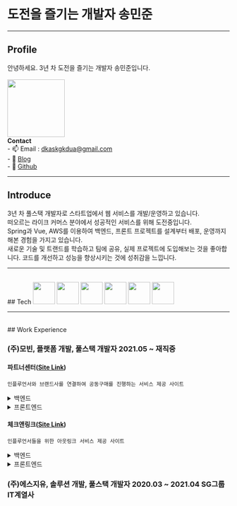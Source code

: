 # 도전을 즐기는 개발자 송민준
  ---
## Profile
안녕하세요. 3년 차 도전을 즐기는 개발자 송민준입니다.<br><br>
<image src="https://user-images.githubusercontent.com/56568571/164507647-f2b57268-aa87-4128-8d80-3c190e0c5ed8.jpg" height="130" width="130">
  <br>
  **Contact**
  <br> - 📫 Email : dkaskgkdua@gmail.com
  <br> - 🌱 [Blog](https://song8420.tistory.com/) 
  <br> - 🌱 [Github](https://github.com/dkaskgkdua)

  ---
## Introduce
 3년 차 풀스택 개발자로 스타트업에서 웹 서비스를 개발/운영하고 있습니다.<br>
 떠오르는 라이크 커머스 분야에서 성공적인 서비스를 위해 도전중입니다.<br>
 Spring과 Vue, AWS를 이용하여 백엔드, 프론트 프로젝트를 설계부터 배포, 운영까지 해본 경험을 가지고 있습니다.<br>
 새로운 기술 및 트랜드를 학습하고 팀에 공유, 실제 프로젝트에 도입해보는 것을 좋아합니다. 코드를 개선하고 성능을 향상시키는 것에 성취감을 느낍니다.

  ---
  <br>
## Tech  
<image src="https://user-images.githubusercontent.com/56568571/107945025-5ed89680-6fd2-11eb-8267-3eedb9c2ccac.png" height="50" width="50"> <image src="https://user-images.githubusercontent.com/56568571/162583121-ef8ada41-c996-4bf9-9deb-381b8a2af28d.svg" height="50" width="50"> <image src="https://user-images.githubusercontent.com/56568571/107945889-9d228580-6fd3-11eb-873c-1919bb065a90.png" height="50" width="50"> <image src="https://user-images.githubusercontent.com/56568571/107945824-8845f200-6fd3-11eb-91e0-33e0a1a3b92e.png" height="50" width="50"> <image src="https://user-images.githubusercontent.com/56568571/107945808-82501100-6fd3-11eb-83a6-2a2da0d71ae4.png" height="50" width="50"> <image src="https://kr.vuejs.org/images/logo.png" height="50" width="50"> 
  
  ---
  <br>
## Work Experience

### (주)모빈, 플랫폼 개발, 풀스택 개발자 **2021.05 ~ 재직중** 
#### 파트너센터([Site Link](https://partner.checknbuy.co.kr/))
`인플루언서와 브랜드사를 연결하여 공동구매를 진행하는 서비스 제공 사이트`
<details>
  <summary>백엔드</summary>
&nbsp;- 브랜드사 주문관리 어드민 개발<br>
&nbsp;- 발주, 배송처리, 취소, 교환, 환불처리 등 개발<br>
&nbsp;- pg사 결제 api 연동 개발<br>
&nbsp;- 엑셀 일괄 처리, 다운로드 등 엑셀 기능 개발<br>
&nbsp;- 결제 정보 및 CS관리 기능 개발<br>
&nbsp;- 스윗트레커 연동 배송조회 api 개발<br>
&nbsp;- 공통코드 개념 도입 및 개발<br>
&nbsp;- 공동구매 딜 관리 개발<br>
&nbsp;- 인플루언서 및 브랜드사 매칭 건 공동구매 딜 관리<br>
&nbsp;- 공동구매 사이트 체크앤바이에 노출되는 데이터 세팅<br>
</details>
<details>
<summary>프론트엔드</summary>
&nbsp;- 아키텍처 설계 및 컨벤션 정립<br>
&nbsp;- 공통 함수 및 컴포넌트, 레이아웃 개발<br>
&nbsp;- 라이브러리별 모듈 개발(axios, vuex)<br>
&nbsp;- css 전처리기 도입 및 개발<br>
</details> 
  
#### 체크앤링크([Site Link](https://link.checknbuy.co.kr/))
`인플루언서들을 위한 아웃링크 서비스 제공 사이트`
<details>
  <summary>백엔드</summary>
&nbsp;- 프로젝트 환경 구축(Spring)<br>  
&nbsp;- AOP를 이용한 Transaction 처리(횡단 관심사 분리)  
&nbsp;- 메인화면, 로그인, 회원가입, 마이페이지, 링크관리, 통계, Q&A 등 전체 기능 개발
</details>
<details>
  <summary>프론트엔드</summary>
&nbsp;- 프로젝트 환경 구축(Nuxt.js, Vuetify)
&nbsp;- Nuxt.js 도입을 통한 초기 로딩 속도 개선 및 SEO 강화
&nbsp;- 반응형 웹 페이지 개발
&nbsp;- 메인화면, 로그인, 회원가입, 마이페이지, 링크관리, 통계, Q&A 등 전체 기능 개발  
</details>

### (주)에스지유, 솔루션 개발, 풀스택 개발자 **2020.03 ~ 2021.04** SG그룹 IT계열사 


 


